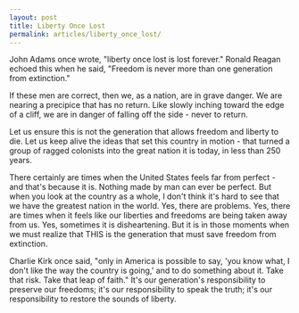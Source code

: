 ```yaml
---
layout: post
title: Liberty Once Lost
permalink: articles/liberty_once_lost/
---
```

John Adams once wrote, "liberty once lost is lost forever."  Ronald Reagan echoed this when he said, "Freedom is never more than one generation from extinction."

If these men are correct, then we, as a nation, are in grave danger.  We are nearing a precipice that has no return.  Like slowly inching toward the edge of a cliff, we are in danger of falling off the side - never to return.  

Let us ensure this is not the generation that allows freedom and liberty to die.  Let us keep alive the ideas that set this country in motion - that turned a group of ragged colonists into the great nation it is today, in less than 250 years.

There certainly are times when the United States feels far from perfect - and that's because it is.  Nothing made by man can ever be perfect.  But when you look at the country as a whole, I don't think it's hard to see that we have the greatest nation in the world.  Yes, there are problems.  Yes, there are times when it feels like our liberties and freedoms are being taken away from us.  Yes, sometimes it is disheartening.  But it is in those moments when we must realize that THIS is the generation that must save freedom from extinction.

Charlie Kirk once said, "only in America is possible to say, 'you know what, I don't like the way the country is going,' and to do something about it.  Take that risk.  Take that leap of faith."  It's our generation's responsibility to preserve our freedoms; it's our responsibility to speak the truth; it's our responsibility to restore the sounds of liberty.